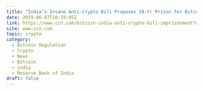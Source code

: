 ```yaml
---
title: "India’s Insane Anti-Crypto Bill Proposes 10-Yr Prison for Bitcoin Adopters: Report"
date: 2019-06-07T10:19:05Z
link: https://www.ccn.com/bitcoin-india-anti-crypto-bill-imprisonment?utm_medium=RSS&utm_source=hune
site: www.ccn.com
topic: crypto
category:
  - Bitcoin Regulation
  - Crypto
  - News
  - Bitcoin
  - india
  - Reserve Bank of India
draft: false
---
```

